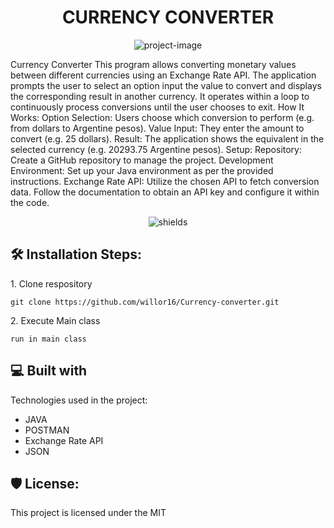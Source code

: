 <h1 align="center" id="title">CURRENCY CONVERTER</h1>

<p align="center"><img src="https://socialify.git.ci/willor16/Currency-converter/image?description=1&amp;descriptionEditable=Este%20proyecto%20emplea%20Java%20para%20la%20l%C3%B3gica%20de%20programaci%C3%B3n%20y%20utiliza%20una%20API%20de%20Exchange%20Rate%20para%20obtener%20tasas%20de%20cambio%20en%20tiempo%20real%20entre%20diferentes%20monedas.%20El%20repositorio%20del%20proyecto%20est%C3%A1%20gestionado%20en%20GitHub%20para%20facilitar%20la%20colaboraci%C3%B3n%20y%20el%20control%20de%20versiones.&amp;font=Inter&amp;forks=1&amp;issues=1&amp;language=1&amp;name=1&amp;owner=1&amp;pattern=Circuit%20Board&amp;pulls=1&amp;stargazers=1&amp;theme=Dark" alt="project-image"></p>

<p id="description">Currency Converter This program allows converting monetary values between different currencies using an Exchange Rate API. The application prompts the user to select an option input the value to convert and displays the corresponding result in another currency. It operates within a loop to continuously process conversions until the user chooses to exit. How It Works: Option Selection: Users choose which conversion to perform (e.g. from dollars to Argentine pesos). Value Input: They enter the amount to convert (e.g. 25 dollars). Result: The application shows the equivalent in the selected currency (e.g. 20293.75 Argentine pesos). Setup: Repository: Create a GitHub repository to manage the project. Development Environment: Set up your Java environment as per the provided instructions. Exchange Rate API: Utilize the chosen API to fetch conversion data. Follow the documentation to obtain an API key and configure it within the code.</p>

<p align="center"><img src="https://img.shields.io/badge/https%3A%2F%2Fgithub.com%2Fwillor16%2FCurrency-converter%2Ftree%2Fmaster%2FCurrencyConverter?style=social&amp;logo=github&amp;logoColor=azul" alt="shields"></p>

<h2>🛠️ Installation Steps:</h2>

<p>1. Clone respository</p>

```
git clone https://github.com/willor16/Currency-converter.git
```

<p>2. Execute Main class</p>

```
run in main class
```

  
  
<h2>💻 Built with</h2>

Technologies used in the project:

*   JAVA
*   POSTMAN
*   Exchange Rate API
*   JSON

<h2>🛡️ License:</h2>

This project is licensed under the MIT
